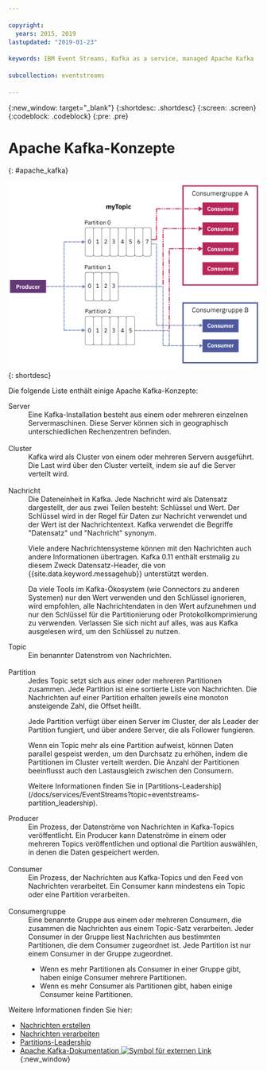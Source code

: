 ```yaml
---

copyright:
  years: 2015, 2019
lastupdated: "2019-01-23"

keywords: IBM Event Streams, Kafka as a service, managed Apache Kafka

subcollection: eventstreams

---
```


{:new_window: target="_blank"}
{:shortdesc: .shortdesc}
{:screen: .screen}
{:codeblock: .codeblock}
{:pre: .pre}

# Apache Kafka-Konzepte
{: #apache_kafka}

![Diagramm einer Kafka-Architektur](kafka_overview.png "Diagramm einer Kafka-Architektur. Ein Producer sendet Nachrichten an ein Kafka-Topic über 3 Partitionen, und die Nachrichten werden dann von Consumern abonniert.")
{: shortdesc}

Die folgende Liste enthält einige Apache Kafka-Konzepte:

<dl>
<dt>Server</dt>
<dd>Eine Kafka-Installation besteht aus einem oder mehreren einzelnen Servermaschinen. Diese Server können sich in geographisch unterschiedlichen Rechenzentren befinden. 
</dd>
<br/>
<dt>Cluster</dt>
<dd>Kafka wird als Cluster von einem oder mehreren Servern ausgeführt. Die Last wird über den Cluster verteilt, indem sie auf die Server verteilt wird.</dd>
<br/>
<dt>Nachricht</dt>
<dd>Die Dateneinheit in Kafka. Jede Nachricht wird als Datensatz dargestellt, der aus zwei Teilen besteht: Schlüssel und Wert. Der Schlüssel wird in der Regel für Daten zur Nachricht verwendet und der Wert ist der Nachrichtentext. Kafka verwendet die Begriffe "Datensatz" und "Nachricht" synonym. 

<p>Viele andere Nachrichtensysteme können mit den Nachrichten auch andere Informationen übertragen. Kafka 0.11 enthält erstmalig zu diesem Zweck Datensatz-Header, die von {{site.data.keyword.messagehub}} unterstützt werden. </p> 

<p>Da viele Tools im Kafka-Ökosystem (wie Connectors zu anderen Systemen) nur den Wert verwenden und den Schlüssel ignorieren, wird empfohlen, alle Nachrichtendaten in den Wert aufzunehmen und nur den Schlüssel für die Partitionierung oder Protokollkomprimierung zu verwenden. Verlassen Sie sich nicht auf alles, was aus Kafka ausgelesen wird, um den Schlüssel zu nutzen.</p>   </dd>
<dt>Topic</dt>
<dd>Ein benannter Datenstrom von Nachrichten.</dd>
<br/>
<dt>Partition</dt>
<dd>Jedes Topic setzt sich aus einer oder mehreren Partitionen zusammen. Jede Partition ist eine sortierte Liste von Nachrichten. Die Nachrichten auf einer Partition erhalten jeweils eine monoton ansteigende Zahl, die Offset heißt. 
<p>Jede Partition verfügt über einen Server im Cluster, der als Leader der Partition fungiert, und über andere Server, die als Follower fungieren.<p>
<p>Wenn ein Topic mehr als eine Partition aufweist, können Daten parallel gespeist werden, um den Durchsatz zu erhöhen, indem die Partitionen im Cluster verteilt werden. Die Anzahl der Partitionen beeinflusst auch den Lastausgleich zwischen den Consumern.</p>
<p>Weitere Informationen finden Sie in [Partitions-Leadership](/docs/services/EventStreams?topic=eventstreams-partition_leadership).</dd>
<dt>Producer</dt>
<dd>Ein Prozess, der Datenströme von Nachrichten in Kafka-Topics veröffentlicht. Ein Producer kann Datenströme in einem oder mehreren Topics veröffentlichen und optional die Partition auswählen, in denen die Daten gespeichert werden.<br/></dd>
<br/>
<dt>Consumer </dt>
<dd>Ein Prozess, der Nachrichten aus Kafka-Topics und den Feed von Nachrichten verarbeitet. Ein Consumer kann mindestens ein Topic oder eine Partition verarbeiten.</dd>
<br/>
<dt>Consumergruppe</dt>
<dd>Eine benannte Gruppe aus einem oder mehreren Consumern, die zusammen die Nachrichten aus einem Topic-Satz verarbeiten. Jeder Consumer in der Gruppe liest Nachrichten aus bestimmten Partitionen, die dem Consumer zugeordnet ist. Jede Partition ist nur einem Consumer in der Gruppe zugeordnet.
<ul>
<li>Wenn es mehr Partitionen als Consumer in einer Gruppe gibt, haben einige Consumer mehrere Partitionen.</li>
<li>Wenn es mehr Consumer als Partitionen gibt, haben einige Consumer keine Partitionen.</li>
</ul>
</dd>
</dl>

Weitere Informationen finden Sie hier:
- [Nachrichten erstellen](/docs/services/EventStreams?topic=eventstreams-producing_messages)
- [Nachrichten verarbeiten](/docs/services/EventStreams?topic=eventstreams-consuming_messages) 
- [Partitions-Leadership](/docs/services/EventStreams?topic=eventstreams-partition_leadership) 
- [Apache Kafka-Dokumentation ![Symbol für externen Link](../../icons/launch-glyph.svg "Symbol für externen Link")](http://kafka.apache.org/documentation.html){:new_window} 


<!-- 27/06/18 Karen: removing - suggestion from James

## {{site.data.keyword.messagehub}} plans
{{site.data.keyword.messagehub}} is available as two different plans depending on your requirements: Standard and Enterprise.

* Choose the Standard plan if you want event ingest and distribution capabilities, where you pay for what you use and share infrastructure with others.
* Choose the Enterprise plan if data isolation, guaranteed performance, and increased retention are important considerations. 

For more information, see [Choosing your plan](/docs/services/EventStreams/eventstreams085.html).
-->



